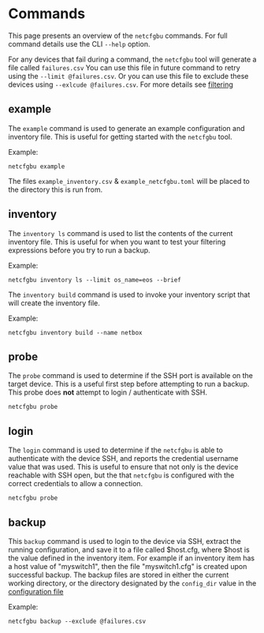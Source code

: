# Commands

This page presents an overview of the `netcfgbu` commands.  For full command details use the
CLI `--help` option.

For any devices that fail during a command, the `netcfgbu` tool will generate a
file called `failures.csv` You can use this file in future command to retry
using the `--limit @failures.csv`.  Or you can use this file to exclude these
devices using `--exlcude @failures.csv`.  For more details see
[filtering](usage-filtering.md)

## example

The `example` command is used to generate an example configuration and inventory file.  This is useful
for getting started with the `netcfgbu` tool.

Example:

```shell script
netcfgbu example
```

The files `example_inventory.csv` & `example_netcfgbu.toml` will be placed to the directory this is run from.

## inventory

The `inventory ls` command is used to list the contents of the current inventory file.  This
is useful for when you want to test your filtering expressions before you try to run a backup.

Example:

```shell script
netcfgbu inventory ls --limit os_name=eos --brief
```

The `inventory build` command is used to invoke your inventory script that will create the inventory
file.

Example:

```shell script
netcfgbu inventory build --name netbox
```

## probe

The `probe` command is used to determine if the SSH port is available on the target device.  This
is a useful first step before attempting to run a backup.  This probe does **not** attempt to
login / authenticate with SSH.

```shell script
netcfgbu probe
```

## login

The `login` command is used to determine if the `netcfgbu` is able to authenticate with the
device SSH, and reports the credential username value that was used.  This is useful to
ensure that not only is the device reachable with SSH open, but the that `netcfgbu` is configured
with the correct credentials to allow a connection.

```shell script
netcfgbu probe
```

## backup

This `backup` command is used to login to the device via SSH, extract the
running configuration, and save it to a file called $host.cfg, where $host is
the value defined in the inventory item.  For example if an inventory item has
a host value of "myswitch1", then the file "myswitch1.cfg" is created upon
successful backup.  The backup files are stored in either the current working
directory, or the directory designated by the `config_dir` value in the
[configuration file](configuration-file.md#Changing-Storage-Directory)

Example:

```shell script
netcfgbu backup --exclude @failures.csv
```
